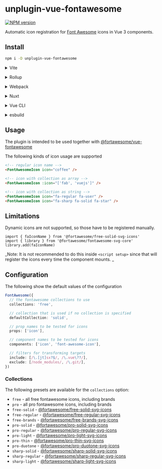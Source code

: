 # unplugin-vue-fontawesome

[![NPM version](https://img.shields.io/npm/v/unplugin-vue-fontawesome?color=a1b858&label=)](https://www.npmjs.com/package/unplugin-vue-fontawesome)

Automatic icon registration for [Font Awesome](https://fontawesome.com/) icons in Vue 3 components.

## Install

```bash
npm i -D unplugin-vue-fontawesome
```

<details>
<summary>Vite</summary><br>

```ts
// vite.config.ts
import FontAwesome from 'unplugin-vue-fontawesome/vite'

export default defineConfig({
  plugins: [
    FontAwesome({
      /* options */
    }),
  ],
})
```

Example: [`playground/`](./playground/)

<br></details>

<details>
<summary>Rollup</summary><br>

```ts
// rollup.config.js
import FontAwesome from 'unplugin-vue-fontawesome/rollup'

export default {
  plugins: [
    FontAwesome({
      /* options */
    }),
  ],
}
```

<br></details>

<details>
<summary>Webpack</summary><br>

```ts
// webpack.config.js
module.exports = {
  /* ... */
  plugins: [
    require('unplugin-vue-fontawesome/webpack')({
      /* options */
    }),
  ],
}
```

<br></details>

<details>
<summary>Nuxt</summary><br>

```ts
// nuxt.config.js
export default {
  buildModules: [
    [
      'unplugin-vue-fontawesome/nuxt',
      {
        /* options */
      },
    ],
  ],
}
```

> This module works for both Nuxt 2 and [Nuxt Vite](https://github.com/nuxt/vite)

<br></details>

<details>
<summary>Vue CLI</summary><br>

```ts
// vue.config.js
module.exports = {
  configureWebpack: {
    plugins: [
      require('unplugin-vue-fontawesome/webpack')({
        /* options */
      }),
    ],
  },
}
```

<br></details>

<details>
<summary>esbuild</summary><br>

```ts
// esbuild.config.js
import { build } from 'esbuild'
import FontAwesome from 'unplugin-vue-fontawesome/esbuild'

build({
  plugins: [FontAwesome()],
})
```

<br></details>

## Usage

The plugin is intended to be used together with [@fortawesome/vue-fontawesome](https://www.npmjs.com/package/@fortawesome/vue-fontawesome)

The following kinds of icon usage are supported

```html
<!-- regular icon name -->
<FontAwesomeIcon icon="coffee" />

<!-- icon with collection as array -->
<FontAwesomeIcon :icon="['fab', 'vuejs']" />

<!-- icon with collection as string -->
<FontAwesomeIcon icon="fa-regular fa-user" />
<FontAwesomeIcon icon="fa-sharp fa-solid fa-star" />
```

## Limitations

Dynamic icons are not supported, so those have to be registered manually.

```
import { faIconName } from '@fortawesome/free-solid-svg-icons'
import { library } from '@fortawesome/fontawesome-svg-core'
library.add(faIconName)
```

_Note: It is not recommended to do this inside `<script setup>` since that will register the icons every time the component mounts. _

## Configuration

The following show the default values of the configuration

```ts
FontAwesome({
  // the fontawesome collections to use
  collections: 'free',

  // collection that is used if no collection is specified
  defaultCollection: 'solid',

  // prop names to be tested for icons
  props: ['icon'],

  // component names to be tested for icons
  components: ['icon', 'font-awesome-icon'],

  // filters for transforming targets
  include: [/\.[jt]sx?$/, /\.vue\??/],
  exclude: [/node_modules/, /\.git/],
})
```

### Collections

The following presets are available for the `collections` option:

- `free` - all free fontawesome icons, including brands
- `pro` - all pro fontawesome icons, including brands
- `free-solid` - [@fortawesome/free-solid-svg-icons](https://www.npmjs.com/package/@fortawesome/free-solid-svg-icons)
- `free-regular` - [@fortawesome/free-regular-svg-icons](https://www.npmjs.com/package/@fortawesome/free-regular-svg-icons)
- `free-brands` - [@fortawesome/free-brands-svg-icons](https://www.npmjs.com/package/@fortawesome/free-brands-svg-icons)
- `pro-solid` - [@fortawesome/pro-solid-svg-icons](https://www.npmjs.com/package/@fortawesome/pro-solid-svg-icons)
- `pro-regular` - [@fortawesome/pro-regular-svg-icons](https://www.npmjs.com/package/@fortawesome/pro-regular-svg-icons)
- `pro-light` - [@fortawesome/pro-light-svg-icons](https://www.npmjs.com/package/@fortawesome/pro-light-svg-icons)
- `pro-thin` - [@fortawesome/pro-thin-svg-icons](https://www.npmjs.com/package/@fortawesome/pro-thin-svg-icons)
- `pro-duotone` - [@fortawesome/pro-duotone-svg-icons](https://www.npmjs.com/package/@fortawesome/pro-duotone-svg-icons)
- `sharp-solid` - [@fortawesome/sharp-solid-svg-icons](https://www.npmjs.com/package/@fortawesome/sharp-solid-svg-icons)
- `sharp-regular` - [@fortawesome/sharp-regular-svg-icons](https://www.npmjs.com/package/@fortawesome/sharp-regular-svg-icons)
- `sharp-light` - [@fortawesome/sharp-light-svg-icons](https://www.npmjs.com/package/@fortawesome/sharp-light-svg-icons)
